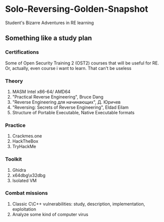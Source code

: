 # Solo-Reversing-Golden-Snapshot
Student's Bizarre Adventures in RE learning
## Something like a study plan
### Certifications
Some of Open Security Training 2 (OST2) courses that will be useful for RE.
Or, actually, even course i want to learn. That can't be useless
### Theory
1) MASM Intel x86-64/ AMD64
2) "Practical Reverse Engineering", Bruce Dang
3) "Reverse Engineering для начинающих", Д. Юричев
4) "Reversing: Secrets of Reverse Engineering", Eldad Eilam
5) Structure of Portable Executable, Native Executable formats
### Practice
1) Crackmes.one
2) HackTheBox 
3) TryHackMe
### Toolkit
1) Ghidra
2) x64dbg\x32dbg
3) Isolated VM
### Combat missions
1) Classic C\C++ vulnerabilities: study, description, implementation, exploitation
2) Analyze some kind of computer virus
